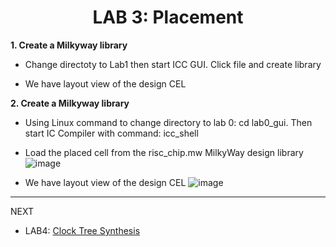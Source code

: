 <div align="center">

<h1>LAB 3: Placement</h1>
</div>

**1. Create a Milkyway library** 

- Change directoty to Lab1 then start ICC GUI. Click file and create library


- We have layout view of the design CEL


**2. Create a Milkyway library** 

- Using Linux command to change directory to lab 0: cd lab0_gui. Then start IC Compiler with command: icc_shell
- Load the placed cell from the risc_chip.mw MilkyWay design library
  ![image](https://github.com/trong420/icc/assets/90754954/d778aa73-bc4e-4a2c-b713-31c7d2ae7651)

- We have layout view of the design CEL
![image](https://github.com/trong420/icc/assets/90754954/d6fefe7e-889a-4d69-9fe3-72e7d6b48210)

---
NEXT
- LAB4: [Clock Tree Synthesis](https://github.com/trong420/icc/tree/main/lab4_cts)
